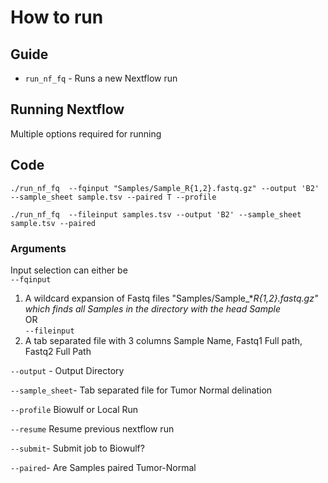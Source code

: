 # How to run

## Guide

* `run_nf_fq` - Runs a new Nextflow run 



## Running Nextflow
Multiple options required for running

## Code
`./run_nf_fq  --fqinput "Samples/Sample_R{1,2}.fastq.gz" --output 'B2' --sample_sheet sample.tsv --paired T --profile`

`./run_nf_fq  --fileinput samples.tsv --output 'B2' --sample_sheet sample.tsv --paired`

### Arguments
Input selection can either be  
`--fqinput`
1) A wildcard expansion of Fastq files
 "Samples/Sample_*_R{1,2}.fastq.gz" which finds all Samples in the directory with the head Sample_  
OR  
`--fileinput`
2) A tab separated file with 3 columns Sample Name, Fastq1 Full path, Fastq2 Full Path

`--output` - Output Directory

`--sample_sheet`- Tab separated file for Tumor Normal delination

`--profile` Biowulf or Local Run

`--resume` Resume previous nextflow run

`--submit`- Submit job to Biowulf?

`--paired`- Are Samples paired Tumor-Normal


